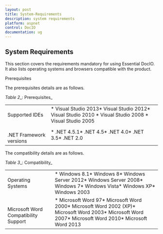 ```yaml
---
layout: post
title: System-Requirements
description: system requirements
platform: aspnet
control: DocIO
documentation: ug
---
```


## System Requirements

This section covers the requirements mandatory for using Essential DocIO. It also lists operating systems and browsers compatible with the product.

Prerequisites

The prerequisites details are as follows.

_Table_ _2__: Prerequisites_

<table>
<tr>
<td>
Supported IDEs</td><td>
* Visual Studio 2013* Visual Studio 2012* Visual Studio 2010 * Visual Studio 2008 * Visual Studio 2005</td></tr>
<tr>
<td>
<br>.NET Framework versions</td><td>
* .NET 4.5.1* .NET 4.5* .NET 4.0* .NET 3.5* .NET 2.0</td></tr>
</table>



The compatibility details are as follows.

_Table_ _3__: Compatibility_

<table>
<tr>
<td>
Operating Systems</td><td>
* Windows 8.1* Windows 8* Windows Server 2012* Windows Server 2008* Windows 7* Windows Vista* Windows XP* Windows 2003</td></tr>
<tr>
<td>
<br>Microsoft Word Compatibility Support</td><td>
* Microsoft Word 97* Microsoft Word 2000* Microsoft Word 2002 (XP)* Microsoft Word 2003* Microsoft Word 2007* Microsoft Word 2010* Microsoft Word 2013</td></tr>
</table>



